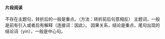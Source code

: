 #### 片段阅读
不存在主题句，转折后的一般是重点。（方法：转折前后句意相反）
主题词，一般是前有引入或者后有解释（连接词：因此）。
因果关系，结论是重点，尾句出现的结论词（yin），一般是中心句。
